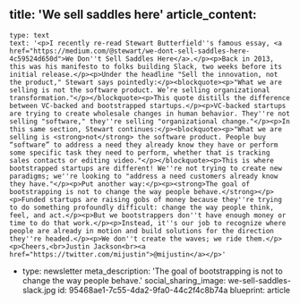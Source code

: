 title: 'We sell saddles here'
article_content:
  -
    type: text
    text: '<p>I recently re-read Stewart Butterfield''s famous essay, <a href="https://medium.com/@stewart/we-dont-sell-saddles-here-4c59524d650d">We Don''t Sell Saddles Here</a>.</p><p>Back in 2013, this was his manifesto to folks building Slack, two weeks before its initial release.</p><p>Under the headline "Sell the innovation, not the product," Stewart says pointedly:</p><blockquote><p>"What we are selling is not the software product. We’re selling organizational transformation."</p></blockquote><p>This quote distills the difference between VC-backed and bootstrapped startups.</p><p>VC-backed startups are trying to create wholesale changes in human behavior. They''re not selling "software," they''re selling "organizational change."</p><p>In this same section, Stewart continues:</p><blockquote><p>"What we are selling is <strong>not</strong> the software product. People buy “software” to address a need they already know they have or perform some specific task they need to perform, whether that is tracking sales contacts or editing video."</p></blockquote><p>This is where bootstrapped startups are different! We''re not trying to create new paradigms; we''re looking to "address a need customers already know they have."</p><p>Put another way:</p><p><strong>The goal of bootstrapping is not to change the way people behave.</strong></p><p>Funded startups are raising gobs of money because they''re trying to do something profoundly difficult: change the way people think, feel, and act.</p><p>But we bootstrappers don''t have enough money or time to do that work.</p><p>Instead, it''s our job to recognize where people are already in motion and build solutions for the direction they''re headed.</p><p>We don''t create the waves; we ride them.</p><p>Cheers,<br>Justin Jackson<br><a href="https://twitter.com/mijustin">@mijustin</a></p>'
  -
    type: newsletter
meta_description: 'The goal of bootstrapping is not to change the way people behave.'
social_sharing_image: we-sell-saddles-slack.jpg
id: 95468ae1-7c55-4da2-9fa0-44c2f4c8b74a
blueprint: article
